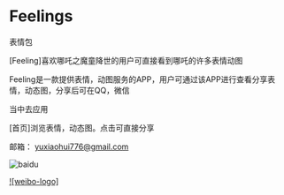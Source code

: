 # Feelings
表情包

[Feeling]喜欢哪吒之魔童降世的用户可直接看到哪吒的许多表情动图

Feeling是一款提供表情，动图服务的APP，用户可通过该APP进行查看分享表情，动态图，分享后可在QQ，微信

当中去应用

[首页]浏览表情，动态图。点击可直接分享

邮箱： yuxiaohui776@gmail.com



![baidu](http://www.baidu.com/img/bdlogo.gif "百度logo")

[![weibo-logo]](http://weibo.com/linpiaochen)
